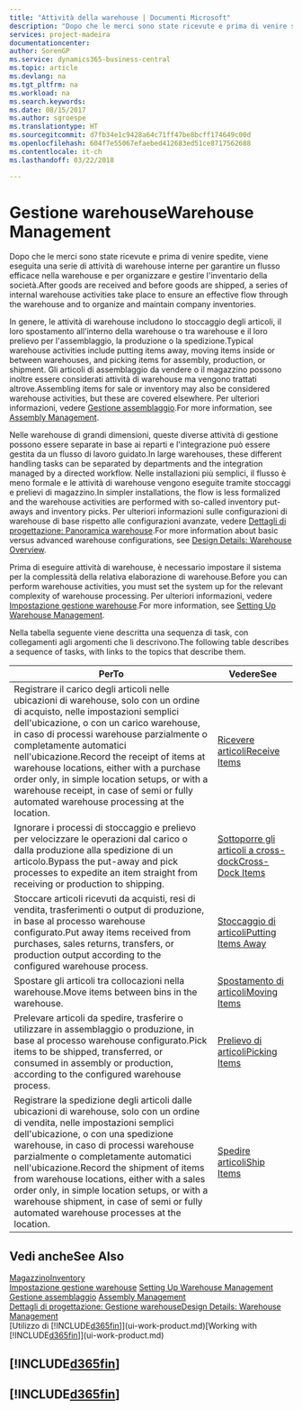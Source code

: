 ```yaml
---
title: "Attività della warehouse | Documenti Microsoft"
description: "Dopo che le merci sono state ricevute e prima di venire spedite, viene eseguita una serie di attività di warehouse interne per garantire un flusso efficace nella warehouse e per organizzare e gestire l'inventario della società."
services: project-madeira
documentationcenter: 
author: SorenGP
ms.service: dynamics365-business-central
ms.topic: article
ms.devlang: na
ms.tgt_pltfrm: na
ms.workload: na
ms.search.keywords: 
ms.date: 08/15/2017
ms.author: sgroespe
ms.translationtype: HT
ms.sourcegitcommit: d7fb34e1c9428a64c71ff47be8bcff174649c00d
ms.openlocfilehash: 604f7e55067efaebed412683ed51ce8717562688
ms.contentlocale: it-ch
ms.lasthandoff: 03/22/2018

---
```

# <a name="warehouse-management"></a><span data-ttu-id="669df-103">Gestione warehouse</span><span class="sxs-lookup"><span data-stu-id="669df-103">Warehouse Management</span></span>
<span data-ttu-id="669df-104">Dopo che le merci sono state ricevute e prima di venire spedite, viene eseguita una serie di attività di warehouse interne per garantire un flusso efficace nella warehouse e per organizzare e gestire l'inventario della società.</span><span class="sxs-lookup"><span data-stu-id="669df-104">After goods are received and before goods are shipped, a series of internal warehouse activities take place to ensure an effective flow through the warehouse and to organize and maintain company inventories.</span></span>

<span data-ttu-id="669df-105">In genere, le attività di warehouse includono lo stoccaggio degli articoli, il loro spostamento all'interno della warehouse o tra warehouse e il loro prelievo per l'assemblaggio, la produzione o la spedizione.</span><span class="sxs-lookup"><span data-stu-id="669df-105">Typical warehouse activities include putting items away, moving items inside or between warehouses, and picking items for assembly, production, or shipment.</span></span> <span data-ttu-id="669df-106">Gli articoli di assemblaggio da vendere o il magazzino possono inoltre essere considerati attività di warehouse ma vengono trattati altrove.</span><span class="sxs-lookup"><span data-stu-id="669df-106">Assembling items for sale or inventory may also be considered warehouse activities, but these are covered elsewhere.</span></span> <span data-ttu-id="669df-107">Per ulteriori informazioni, vedere [Gestione assemblaggio](assembly-assemble-items.md).</span><span class="sxs-lookup"><span data-stu-id="669df-107">For more information, see [Assembly Management](assembly-assemble-items.md).</span></span>  

<span data-ttu-id="669df-108">Nelle warehouse di grandi dimensioni, queste diverse attività di gestione possono essere separate in base ai reparti e l'integrazione può essere gestita da un flusso di lavoro guidato.</span><span class="sxs-lookup"><span data-stu-id="669df-108">In large warehouses, these different handling tasks can be separated by departments and the integration managed by a directed workflow.</span></span> <span data-ttu-id="669df-109">Nelle installazioni più semplici, il flusso è meno formale e le attività di warehouse vengono eseguite tramite stoccaggi e prelievi di magazzino.</span><span class="sxs-lookup"><span data-stu-id="669df-109">In simpler installations, the flow is less formalized and the warehouse activities are performed with so-called inventory put-aways and inventory picks.</span></span> <span data-ttu-id="669df-110">Per ulteriori informazioni sulle configurazioni di warehouse di base rispetto alle configurazioni avanzate, vedere [Dettagli di progettazione: Panoramica warehouse](design-details-warehouse-overview.md).</span><span class="sxs-lookup"><span data-stu-id="669df-110">For more information about basic versus advanced warehouse configurations, see [Design Details: Warehouse Overview](design-details-warehouse-overview.md).</span></span>

<span data-ttu-id="669df-111">Prima di eseguire attività di warehouse, è necessario impostare il sistema per la complessità della relativa elaborazione di warehouse.</span><span class="sxs-lookup"><span data-stu-id="669df-111">Before you can perform warehouse activities, you must set the system up for the relevant complexity of warehouse processing.</span></span> <span data-ttu-id="669df-112">Per ulteriori informazioni, vedere [Impostazione gestione warehouse](warehouse-setup-warehouse.md).</span><span class="sxs-lookup"><span data-stu-id="669df-112">For more information, see [Setting Up Warehouse Management](warehouse-setup-warehouse.md).</span></span>

 <span data-ttu-id="669df-113">Nella tabella seguente viene descritta una sequenza di task, con collegamenti agli argomenti che li descrivono.</span><span class="sxs-lookup"><span data-stu-id="669df-113">The following table describes a sequence of tasks, with links to the topics that describe them.</span></span>   

|<span data-ttu-id="669df-114">**Per**</span><span class="sxs-lookup"><span data-stu-id="669df-114">**To**</span></span>|<span data-ttu-id="669df-115">**Vedere**</span><span class="sxs-lookup"><span data-stu-id="669df-115">**See**</span></span>|  
|------------|-------------|  
|<span data-ttu-id="669df-116">Registrare il carico degli articoli nelle ubicazioni di warehouse, solo con un ordine di acquisto, nelle impostazioni semplici dell'ubicazione, o con un carico warehouse, in caso di processi warehouse parzialmente o completamente automatici nell'ubicazione.</span><span class="sxs-lookup"><span data-stu-id="669df-116">Record the receipt of items at warehouse locations, either with a purchase order only, in simple location setups, or with a warehouse receipt, in case of semi or fully automated warehouse processing at the location.</span></span>|[<span data-ttu-id="669df-117">Ricevere articoli</span><span class="sxs-lookup"><span data-stu-id="669df-117">Receive Items</span></span>](warehouse-how-receive-items.md)|
|<span data-ttu-id="669df-118">Ignorare i processi di stoccaggio e prelievo per velocizzare le operazioni dal carico o dalla produzione alla spedizione di un articolo.</span><span class="sxs-lookup"><span data-stu-id="669df-118">Bypass the put-away and pick processes to expedite an item straight from receiving or production to shipping.</span></span>|[<span data-ttu-id="669df-119">Sottoporre gli articoli a cross-dock</span><span class="sxs-lookup"><span data-stu-id="669df-119">Cross-Dock Items</span></span>](warehouse-how-to-cross-dock-items.md)|    
|<span data-ttu-id="669df-120">Stoccare articoli ricevuti da acquisti, resi di vendita, trasferimenti o output di produzione, in base al processo warehouse configurato.</span><span class="sxs-lookup"><span data-stu-id="669df-120">Put away items received from purchases, sales returns, transfers, or production output according to the configured warehouse process.</span></span>|[<span data-ttu-id="669df-121">Stoccaggio di articoli</span><span class="sxs-lookup"><span data-stu-id="669df-121">Putting Items Away</span></span>](warehouse-put-away-items.md)|
|<span data-ttu-id="669df-122">Spostare gli articoli tra collocazioni nella warehouse.</span><span class="sxs-lookup"><span data-stu-id="669df-122">Move items between bins in the warehouse.</span></span>|[<span data-ttu-id="669df-123">Spostamento di articoli</span><span class="sxs-lookup"><span data-stu-id="669df-123">Moving Items</span></span>](warehouse-move-items.md)|
|<span data-ttu-id="669df-124">Prelevare articoli da spedire, trasferire o utilizzare in assemblaggio o produzione, in base al processo warehouse configurato.</span><span class="sxs-lookup"><span data-stu-id="669df-124">Pick items to be shipped, transferred, or consumed in assembly or production, according to the configured warehouse process.</span></span>|[<span data-ttu-id="669df-125">Prelievo di articoli</span><span class="sxs-lookup"><span data-stu-id="669df-125">Picking Items</span></span>](warehouse-pick-items.md)|
|<span data-ttu-id="669df-126">Registrare la spedizione degli articoli dalle ubicazioni di warehouse, solo con un ordine di vendita, nelle impostazioni semplici dell'ubicazione, o con una spedizione warehouse, in caso di processi warehouse parzialmente o completamente automatici nell'ubicazione.</span><span class="sxs-lookup"><span data-stu-id="669df-126">Record the shipment of items from warehouse locations, either with a sales order only, in simple location setups, or with a warehouse shipment, in case of semi or fully automated warehouse processes at the location.</span></span>|[<span data-ttu-id="669df-127">Spedire articoli</span><span class="sxs-lookup"><span data-stu-id="669df-127">Ship Items</span></span>](warehouse-how-ship-items.md)|  

## <a name="see-also"></a><span data-ttu-id="669df-128">Vedi anche</span><span class="sxs-lookup"><span data-stu-id="669df-128">See Also</span></span>  
[<span data-ttu-id="669df-129">Magazzino</span><span class="sxs-lookup"><span data-stu-id="669df-129">Inventory</span></span>](inventory-manage-inventory.md)  
<span data-ttu-id="669df-130">[Impostazione gestione warehouse](warehouse-setup-warehouse.md)   </span><span class="sxs-lookup"><span data-stu-id="669df-130">[Setting Up Warehouse Management](warehouse-setup-warehouse.md)   </span></span>  
<span data-ttu-id="669df-131">[Gestione assemblaggio](assembly-assemble-items.md)  </span><span class="sxs-lookup"><span data-stu-id="669df-131">[Assembly Management](assembly-assemble-items.md)  </span></span>  
[<span data-ttu-id="669df-132">Dettagli di progettazione: Gestione warehouse</span><span class="sxs-lookup"><span data-stu-id="669df-132">Design Details: Warehouse Management</span></span>](design-details-warehouse-management.md)  
<span data-ttu-id="669df-133">[Utilizzo di [!INCLUDE[d365fin](includes/d365fin_md.md)]](ui-work-product.md)</span><span class="sxs-lookup"><span data-stu-id="669df-133">[Working with [!INCLUDE[d365fin](includes/d365fin_md.md)]](ui-work-product.md)</span></span>  

## [!INCLUDE[d365fin](includes/free_trial_md.md)]  
## [!INCLUDE[d365fin](includes/training_link_md.md)]

